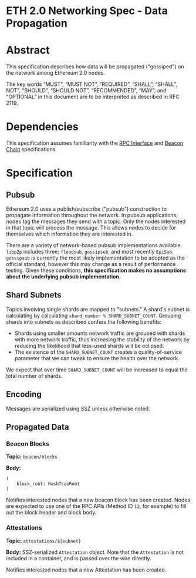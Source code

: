 ETH 2.0 Networking Spec - Data Propagation
===

# Abstract

This specification describes how data will be propagated ("gossiped") on the network among Ethereum 2.0 nodes.

The key words “MUST”, “MUST NOT”, “REQUIRED”, “SHALL”, “SHALL”, NOT", “SHOULD”, “SHOULD NOT”, “RECOMMENDED”, “MAY”, and “OPTIONAL” in this document are to be interpreted as described in RFC 2119.

# Dependencies

This specification assumes familiarity with the [RPC Interface](./rpc-interface.md) and [Beacon Chain](../core/0_beacon-chain.md) specifications.

# Specification

## Pubsub

Ethereum 2.0 uses a publish/subscribe ("pubsub") construction to propagate information throughout the network. In pubsub applications, nodes tag the messages they send with a topic. Only the nodes interested in that topic will process the message. This allows nodes to decide for themselves which information they are interested in.

There are a variety of network-based pubsub implementations available. `libp2p` includes three: `floodsub`, `gossipsub`, and most recently `EpiSub`. `gossipsub` is currently the most likely implementation to be adopted as the official standard, however this may change as a result of performance testing. Given these conditions, **this specification makes no assumptions about the underlying pubsub implementation.**

## Shard Subnets

Topics involving single shards are mapped to "subnets." A shard's subnet is calculating by calculating `shard_number % SHARD_SUBNET_COUNT`. Grouping shards into subnets as described confers the following benefits:

- Shards using smaller amounts network traffic are grouped with shards with more network traffic, thus increasing the stability of the network by reducing the likelihood that less-used shards will be eclipsed.
- The existence of the `SHARD_SUBNET_COUNT` creates a quality-of-service parameter that we can tweak to ensure the health over the network.

We expect that over time `SHARD_SUBNET_COUNT` will be increased to equal the total number of shards.

## Encoding

Messages are serialized using SSZ unless otherwise noted.


## Propagated Data

### Beacon Blocks

**Topic:** `beacon/blocks`

**Body:**

```
(
	block_root: HashTreeRoot
)
```

Notifies interested nodes that a new beacon block has been created. Nodes are expected to use one of the RPC APIs (Method ID `12`, for example) to fill out the block header and block body.

### Attestations

**Topic:** `attestations/${subnet}`

**Body:** SSZ-serialized `Attestation` object. Note that the `Attestation` is not included in a container, and is passed over the wire directly.

Notifies interested nodes that a new Attestation has been created.
